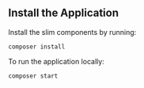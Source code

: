 ## Install the Application

Install the slim components by running:
```
composer install
```

To run the application locally:
```
composer start
```
